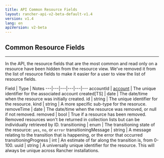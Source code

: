 ```yaml
---
title: API Common Resource Fields
layout: rancher-api-v2-beta-default-v1.4
version: v1.4
lang: en
apiVersion: v2-beta
---
```


## Common Resource Fields
---

In the API, the resource fields that are the most common and read only on a resource have been hidden from the resource view. We've removed it from the list of resource fields to make it easier for a user to view the list of resource fields.


Field | Type |  Notes
---|---|---|---|---|---
accountId | [account]({{site.baseurl}}/rancher/{{page.version}}/{{page.lang}}/api/{{page.apiVersion}}/api-resources/account/) | The unique identifier for the associated account
created[TS] | date | The date/time when the resource was initially created.
id | string | The unique identifier for the resource.
kind | string | A more specific sub-type for the resoruce.
removeTime | date |  The date/time when the resource was removed, or null if not removed.
removed | bool |  True if a resource has been removed.  Removed resources won't be returned in collection lists but can be individually retrieved by ID.
transitioning | enum |  The transitioning state of the resource:  `yes`, `no`, or `error`
transitioningMessage | string |  A message relating to the transition that is happening, or the error that occurred
transitioningProgress | int |  An estimate of far along the transition is, from 0-100.
uuid | string |  A universally unique identifier for the resource.  This will always be unique across Rancher installations.
